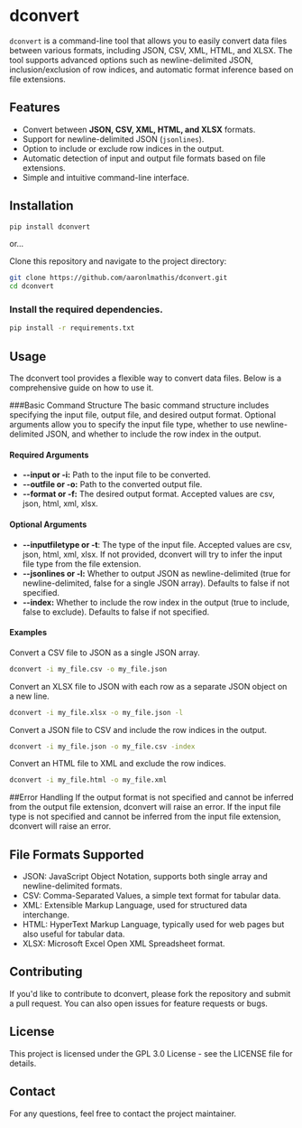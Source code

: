 # dconvert

`dconvert` is a command-line tool that allows you to easily convert data files between various formats, including JSON, CSV, XML, HTML, and XLSX. The tool supports advanced options such as newline-delimited JSON, inclusion/exclusion of row indices, and automatic format inference based on file extensions.

## Features

- Convert between **JSON, CSV, XML, HTML, and XLSX** formats.
- Support for newline-delimited JSON (`jsonlines`).
- Option to include or exclude row indices in the output.
- Automatic detection of input and output file formats based on file extensions.
- Simple and intuitive command-line interface.

## Installation

```bash
pip install dconvert
```
or...

Clone this repository and navigate to the project directory:

```bash
git clone https://github.com/aaronlmathis/dconvert.git
cd dconvert
```

### Install the required dependencies.
```bash
pip install -r requirements.txt
```

## Usage
The dconvert tool provides a flexible way to convert data files. Below is a comprehensive guide on how to use it.

###Basic Command Structure
The basic command structure includes specifying the input file, output file, and desired output format. Optional arguments allow you to specify the input file type, whether to use newline-delimited JSON, and whether to include the row index in the output.

#### Required Arguments
- **--input or -i:** Path to the input file to be converted.
- **--outfile or -o:** Path to the converted output file.
- **--format or -f:** The desired output format. Accepted values are csv, json, html, xml, xlsx.

#### Optional Arguments
- **--inputfiletype or -t**: The type of the input file. Accepted values are csv, json, html, xml, xlsx.
If not provided, dconvert will try to infer the input file type from the file extension.
- **--jsonlines or -l:** Whether to output JSON as newline-delimited (true for newline-delimited, false for a single JSON array).
Defaults to false if not specified.
- **--index:** Whether to include the row index in the output (true to include, false to exclude).
Defaults to false if not specified.

#### Examples
Convert a CSV file to JSON as a single JSON array.
```bash
dconvert -i my_file.csv -o my_file.json
```
Convert an XLSX file to JSON with each row as a separate JSON object on a new line.
```bash
dconvert -i my_file.xlsx -o my_file.json -l 
```
Convert a JSON file to CSV and include the row indices in the output.
```bash
dconvert -i my_file.json -o my_file.csv -index
```
Convert an HTML file to XML and exclude the row indices.
```bash
dconvert -i my_file.html -o my_file.xml
```
##Error Handling
If the output format is not specified and cannot be inferred from the output file extension, dconvert will raise an error. If the input file type is not specified and cannot be inferred from the input file extension, dconvert will raise an error.

## File Formats Supported
- JSON: JavaScript Object Notation, supports both single array and newline-delimited formats.
- CSV: Comma-Separated Values, a simple text format for tabular data.
- XML: Extensible Markup Language, used for structured data interchange.
- HTML: HyperText Markup Language, typically used for web pages but also useful for tabular data.
- XLSX: Microsoft Excel Open XML Spreadsheet format.

## Contributing
If you'd like to contribute to dconvert, please fork the repository and submit a pull request. You can also open issues for feature requests or bugs.

## License
This project is licensed under the GPL 3.0 License - see the LICENSE file for details.

## Contact
For any questions, feel free to contact the project maintainer.
